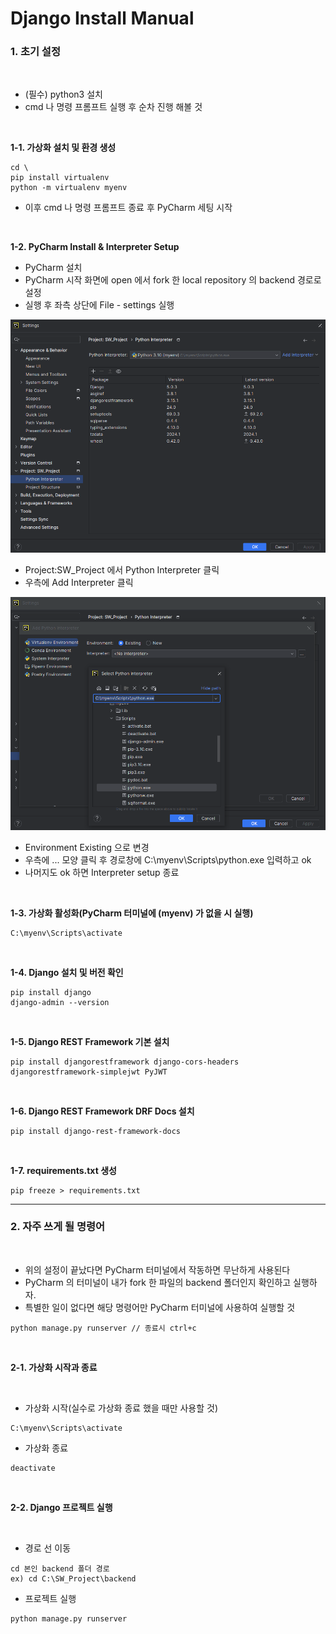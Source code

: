 # Django Install Manual

### 1. 초기 설정

<br>

- (필수) python3 설치
- cmd 나 명령 프롬프트 실행 후 순차 진행 해볼 것

<br>

**1-1. 가상화 설치 및 환경 생성** 
```
cd \
pip install virtualenv
python -m virtualenv myenv
```

- 이후 cmd 나 명령 프롬프트 종료 후 PyCharm 세팅 시작

<br>

**1-2. PyCharm Install & Interpreter Setup**

- PyCharm 설치
- PyCharm 시작 화면에 open 에서 fork 한 local repository 의 backend 경로로 설정
- 실행 후 좌측 상단에 File - settings 실행

<img src = "/images/Python_Interpreter_Setup_1.png">

- Project:SW_Project 에서 Python Interpreter 클릭
- 우측에 Add Interpreter 클릭

<img src = "/images/Python_Interpreter_Setup_2.png">

- Environment Existing 으로 변경
- 우측에 ... 모양 클릭 후 경로창에 C:\myenv\Scripts\python.exe 입력하고 ok
- 나머지도 ok 하면 Interpreter setup 종료

<br>
 
**1-3. 가상화 활성화(PyCharm 터미널에 (myenv) 가 없을 시 실행)**
```
C:\myenv\Scripts\activate
```

<br>

**1-4. Django 설치 및 버전 확인**
```
pip install django
django-admin --version
```

<br>

**1-5. Django REST Framework 기본 설치**
```
pip install djangorestframework django-cors-headers djangorestframework-simplejwt PyJWT
```

<br>

**1-6. Django REST Framework DRF Docs 설치**
```
pip install django-rest-framework-docs
```

<br>

**1-7. requirements.txt 생성**
```
pip freeze > requirements.txt
```

___

### 2. 자주 쓰게 될 명령어

<br>

- 위의 설정이 끝났다면 PyCharm 터미널에서 작동하면 무난하게 사용된다
- PyCharm 의 터미널이 내가 fork 한 파일의 backend 폴더인지 확인하고 실행하자.
- 특별한 일이 없다면 해당 명령어만 PyCharm 터미널에 사용하여 실행할 것
```
python manage.py runserver // 종료시 ctrl+c
```

<br>

**2-1. 가상화 시작과 종료**

<br>

- 가상화 시작(실수로 가상화 종료 했을 때만 사용할 것)
```
C:\myenv\Scripts\activate
```

- 가상화 종료
```
deactivate
```

<br>

**2-2. Django 프로젝트 실행**

<br>

- 경로 선 이동
```
cd 본인 backend 폴더 경로
ex) cd C:\SW_Project\backend
```

- 프로젝트 실행
```
python manage.py runserver
```